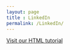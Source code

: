 ```yaml
---
layout: page
title : LinkedIn
permalink: /LinkedIn/
---
```


<!DOCTYPE html>
<html>
<body>

<p><a href="https://www.w3schools.com/html/">Visit our HTML tutorial</a></p>

</body>
</html>
